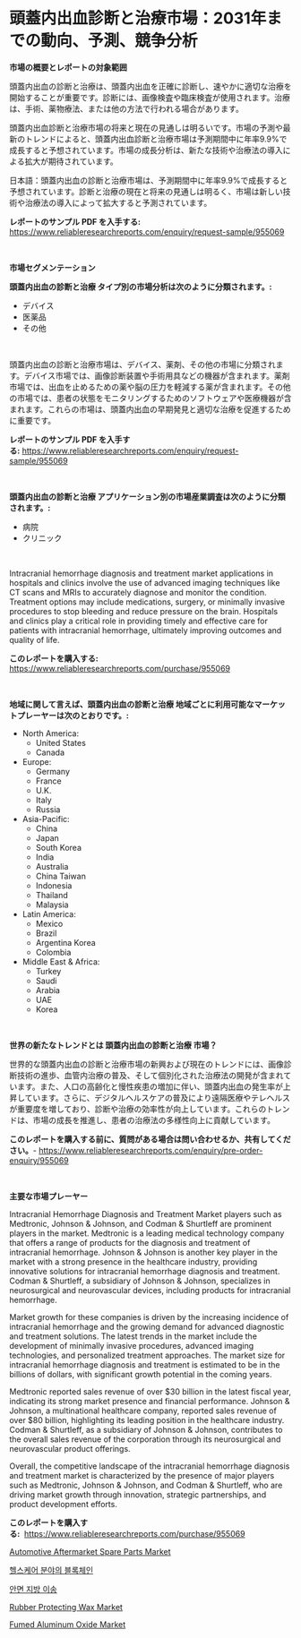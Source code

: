 <p><h1>頭蓋内出血診断と治療市場：2031年までの動向、予測、競争分析</h1></p><p><strong>市場の概要とレポートの対象範囲</strong></p>
<p><p>頭蓋内出血の診断と治療は、頭蓋内出血を正確に診断し、速やかに適切な治療を開始することが重要です。診断には、画像検査や臨床検査が使用されます。治療は、手術、薬物療法、または他の方法で行われる場合があります。</p><p>頭蓋内出血診断と治療市場の将来と現在の見通しは明るいです。市場の予測や最新のトレンドによると、頭蓋内出血診断と治療市場は予測期間中に年率9.9%で成長すると予想されています。市場の成長分析は、新たな技術や治療法の導入による拡大が期待されています。</p><p>日本語：頭蓋内出血の診断と治療市場は、予測期間中に年率9.9%で成長すると予想されています。診断と治療の現在と将来の見通しは明るく、市場は新しい技術や治療法の導入によって拡大すると予測されています。</p></p>
<p><strong>レポートのサンプル PDF を入手する:</strong> <a href="https://www.reliableresearchreports.com/enquiry/request-sample/955069">https://www.reliableresearchreports.com/enquiry/request-sample/955069</a></p>
<p>&nbsp;</p>
<p><strong>市場セグメンテーション</strong></p>
<p><strong>頭蓋内出血の診断と治療 タイプ別の市場分析は次のように分類されます。:</strong></p>
<p><ul><li>デバイス</li><li>医薬品</li><li>その他</li></ul></p>
<p>&nbsp;</p>
<p><p>頭蓋内出血の診断と治療市場は、デバイス、薬剤、その他の市場に分類されます。デバイス市場では、画像診断装置や手術用具などの機器が含まれます。薬剤市場では、出血を止めるための薬や脳の圧力を軽減する薬が含まれます。その他の市場では、患者の状態をモニタリングするためのソフトウェアや医療機器が含まれます。これらの市場は、頭蓋内出血の早期発見と適切な治療を促進するために重要です。</p></p>
<p><strong>レポートのサンプル PDF を入手する:</strong>&nbsp;<a href="https://www.reliableresearchreports.com/enquiry/request-sample/955069">https://www.reliableresearchreports.com/enquiry/request-sample/955069</a></p>
<p>&nbsp;</p>
<p><strong> 頭蓋内出血の診断と治療 アプリケーション別の市場産業調査は次のように分類されます。:</strong></p>
<p><ul><li>病院</li><li>クリニック</li></ul></p>
<p>&nbsp;</p>
<p><p>Intracranial hemorrhage diagnosis and treatment market applications in hospitals and clinics involve the use of advanced imaging techniques like CT scans and MRIs to accurately diagnose and monitor the condition. Treatment options may include medications, surgery, or minimally invasive procedures to stop bleeding and reduce pressure on the brain. Hospitals and clinics play a critical role in providing timely and effective care for patients with intracranial hemorrhage, ultimately improving outcomes and quality of life.</p></p>
<p><strong>このレポートを購入する:</strong>&nbsp; <a href="https://www.reliableresearchreports.com/purchase/955069">https://www.reliableresearchreports.com/purchase/955069</a></p>
<p>&nbsp;</p>
<p><strong>地域に関して言えば、頭蓋内出血の診断と治療 地域ごとに利用可能なマーケットプレーヤーは次のとおりです。:</strong></p>
<p><ul>
    <li>
        North America:
        <ul>
            <li>United States</li>
            <li>Canada</li>
        </ul>
    </li>
    <li>
        Europe:
        <ul>
            <li>Germany</li>
            <li>France</li>
            <li>U.K.</li>
            <li>Italy</li>
            <li>Russia</li>
        </ul>
    </li>
    <li>
        Asia-Pacific:
        <ul>
            <li>China</li>
            <li>Japan</li>
            <li>South Korea</li>
            <li>India</li>
            <li>Australia</li>
            <li>China Taiwan</li>
            <li>Indonesia</li>
            <li>Thailand</li>
            <li>Malaysia</li>
        </ul>
    </li>
    <li>
        Latin America:
        <ul>
            <li>Mexico</li>
            <li>Brazil</li>
            <li>Argentina Korea</li>
            <li>Colombia</li>
        </ul>
    </li>
    <li>
        Middle East & Africa:
        <ul>
            <li>Turkey</li>
            <li>Saudi</li>
            <li>Arabia</li>
            <li>UAE</li>
            <li>Korea</li>
        </ul>
    </li>
    </ul></p>
<p>&nbsp;</p>
<p><strong>世界の新たなトレンドとは 頭蓋内出血の診断と治療 市場？</strong></p>
<p><p>世界的な頭蓋内出血の診断と治療市場の新興および現在のトレンドには、画像診断技術の進歩、血管内治療の普及、そして個別化された治療法の開発が含まれています。また、人口の高齢化と慢性疾患の増加に伴い、頭蓋内出血の発生率が上昇しています。さらに、デジタルヘルスケアの普及により遠隔医療やテレヘルスが重要度を増しており、診断や治療の効率性が向上しています。これらのトレンドは、市場の成長を推進し、患者の治療法の多様性向上に貢献しています。</p></p>
<p><strong>このレポートを購入する前に、質問がある場合は問い合わせるか、共有してください。</strong>- <a href="https://www.reliableresearchreports.com/enquiry/pre-order-enquiry/955069">https://www.reliableresearchreports.com/enquiry/pre-order-enquiry/955069</a></p>
<p>&nbsp;</p>
<p><strong>主要な市場プレーヤー</strong></p>
<p><p>Intracranial Hemorrhage Diagnosis and Treatment Market players such as Medtronic, Johnson & Johnson, and Codman & Shurtleff are prominent players in the market. Medtronic is a leading medical technology company that offers a range of products for the diagnosis and treatment of intracranial hemorrhage. Johnson & Johnson is another key player in the market with a strong presence in the healthcare industry, providing innovative solutions for intracranial hemorrhage diagnosis and treatment. Codman & Shurtleff, a subsidiary of Johnson & Johnson, specializes in neurosurgical and neurovascular devices, including products for intracranial hemorrhage.</p><p>Market growth for these companies is driven by the increasing incidence of intracranial hemorrhage and the growing demand for advanced diagnostic and treatment solutions. The latest trends in the market include the development of minimally invasive procedures, advanced imaging technologies, and personalized treatment approaches. The market size for intracranial hemorrhage diagnosis and treatment is estimated to be in the billions of dollars, with significant growth potential in the coming years.</p><p>Medtronic reported sales revenue of over $30 billion in the latest fiscal year, indicating its strong market presence and financial performance. Johnson & Johnson, a multinational healthcare company, reported sales revenue of over $80 billion, highlighting its leading position in the healthcare industry. Codman & Shurtleff, as a subsidiary of Johnson & Johnson, contributes to the overall sales revenue of the corporation through its neurosurgical and neurovascular product offerings.</p><p>Overall, the competitive landscape of the intracranial hemorrhage diagnosis and treatment market is characterized by the presence of major players such as Medtronic, Johnson & Johnson, and Codman & Shurtleff, who are driving market growth through innovation, strategic partnerships, and product development efforts.</p></p>
<p><strong>このレポートを購入する:</strong>&nbsp;&nbsp;<a href="https://www.reliableresearchreports.com/purchase/955069">https://www.reliableresearchreports.com/purchase/955069</a></p>
<p><p><a href="https://issuu.com/reportprime-2/docs/automotive-aftermarket-spare-parts-market-size-203">Automotive Aftermarket Spare Parts Market</a></p><p><a href="https://github.com/vs10l4sfg5c/Market-Research-Report-List-1/blob/main/4126187185447.md">헬스케어 분야의 블록체인</a></p><p><a href="https://github.com/crfsywufhm81415/Market-Research-Report-List-1/blob/main/8188014185446.md">안면 지방 이송</a></p><p><a href="https://github.com/Krish2023na/Market-Research-Report-List-3/blob/main/rubber-protecting-wax-market.md">Rubber Protecting Wax Market</a></p><p><a href="https://view.publitas.com/reportprime-1/fumed-aluminum-oxide-market-share-market-new-trends-analysis-report-by-type-by-application-by-end-use-by-region-and-segment-forecasts-2024-2031/">Fumed Aluminum Oxide Market</a></p></p>